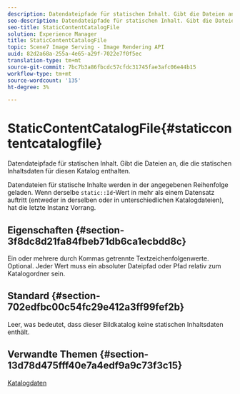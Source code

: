 ```yaml
---
description: Datendateipfade für statischen Inhalt. Gibt die Dateien an, die die statischen Inhaltsdaten für diesen Katalog enthalten.
seo-description: Datendateipfade für statischen Inhalt. Gibt die Dateien an, die die statischen Inhaltsdaten für diesen Katalog enthalten.
seo-title: StaticContentCatalogFile
solution: Experience Manager
title: StaticContentCatalogFile
topic: Scene7 Image Serving - Image Rendering API
uuid: 82d2a68a-255a-4e65-a29f-7022e7f0f5ec
translation-type: tm+mt
source-git-commit: 7bc7b3a86fbcdc57cfdc31745fae3afc06e44b15
workflow-type: tm+mt
source-wordcount: '135'
ht-degree: 3%

---
```



# StaticContentCatalogFile{#staticcontentcatalogfile}

Datendateipfade für statischen Inhalt. Gibt die Dateien an, die die statischen Inhaltsdaten für diesen Katalog enthalten.

Datendateien für statische Inhalte werden in der angegebenen Reihenfolge geladen. Wenn derselbe `static::Id`-Wert in mehr als einem Datensatz auftritt (entweder in derselben oder in unterschiedlichen Katalogdateien), hat die letzte Instanz Vorrang.

## Eigenschaften {#section-3f8dc8d21fa84fbeb71db6ca1ecbdd8c}

Ein oder mehrere durch Kommas getrennte Textzeichenfolgenwerte. Optional. Jeder Wert muss ein absoluter Dateipfad oder Pfad relativ zum Katalogordner sein.

## Standard {#section-702edfbc00c54fc29e412a3ff99fef2b}

Leer, was bedeutet, dass dieser Bildkatalog keine statischen Inhaltsdaten enthält.

## Verwandte Themen {#section-13d78d475fff40e7a4edf9a9c73f3c15}

[Katalogdaten](../../../../../is-api/image-catalog/image-serving-api-ref/c-image-catalog-reference/c-overview/c-catalog-data-fields/c-catalog-data-fields.md#concept-b19581028ec44f98b9f5943624403d29)
